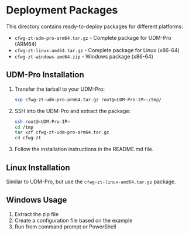 # Deployment Packages

This directory contains ready-to-deploy packages for different platforms:

- `cfwg-zt-udm-pro-arm64.tar.gz` - Complete package for UDM-Pro (ARM64)
- `cfwg-zt-linux-amd64.tar.gz` - Complete package for Linux (x86-64)
- `cfwg-zt-windows-amd64.zip` - Windows package (x86-64)

## UDM-Pro Installation

1. Transfer the tarball to your UDM-Pro:
   ```bash
   scp cfwg-zt-udm-pro-arm64.tar.gz root@<UDM-Pro-IP>:/tmp/
   ```

2. SSH into the UDM-Pro and extract the package:
   ```bash
   ssh root@<UDM-Pro-IP>
   cd /tmp
   tar xzf cfwg-zt-udm-pro-arm64.tar.gz
   cd cfwg-zt
   ```

3. Follow the installation instructions in the README.md file.

## Linux Installation

Similar to UDM-Pro, but use the `cfwg-zt-linux-amd64.tar.gz` package.

## Windows Usage

1. Extract the zip file
2. Create a configuration file based on the example
3. Run from command prompt or PowerShell
